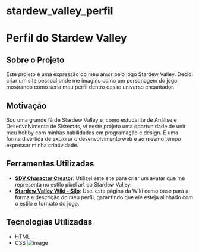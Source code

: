 # stardew_valley_perfil
# Perfil do Stardew Valley

## Sobre o Projeto

Este projeto é uma expressão do meu amor pelo jogo Stardew Valley. Decidi criar um site pessoal onde me imagino como um personagem do jogo, mostrando como seria meu perfil dentro desse universo encantador.

## Motivação

Sou uma grande fã de Stardew Valley e, como estudante de Análise e Desenvolvimento de Sistemas, vi neste projeto uma oportunidade de unir meu hobby com minhas habilidades em programação e design. É uma forma divertida de explorar o desenvolvimento web e ao mesmo tempo expressar minha criatividade.

## Ferramentas Utilizadas

- **[SDV Character Creator](https://jazzybee.itch.io/sdvcharactercreator)**: Utilizei este site para criar um avatar que me representa no estilo pixel art do Stardew Valley.
- **[Stardew Valley Wiki - Silo](https://pt.stardewvalleywiki.com/Silo)**: Usei esta página da Wiki como base para a forma e descrição do meu perfil, garantindo que ele esteja alinhado com o estilo e formato do jogo.

## Tecnologias Utilizadas

- HTML
- CSS
![image](https://github.com/user-attachments/assets/98bc5327-e13a-496c-8820-5879f44d1b71)

   
